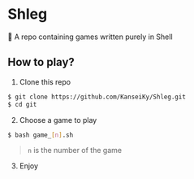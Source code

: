 # Shleg
🐚 A repo containing games written purely in Shell

## How to play?
1. Clone this repo
```sh
$ git clone https://github.com/KanseiKy/Shleg.git
$ cd git
```

2. Choose a game to play
```sh
$ bash game_[n].sh
```
> `n` is the number of the game

3. Enjoy
